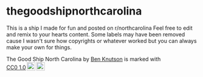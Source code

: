 # thegoodshipnorthcarolina
This is a ship I made for fun and posted on r/northcarolina Feel free to edit and remix to your hearts content. Some labels may have been removed cause I wasn't sure how copyrights or whatever worked but you can always make your own for things. 

<p xmlns:cc="http://creativecommons.org/ns#" xmlns:dct="http://purl.org/dc/terms/"><span property="dct:title">The Good Ship North Carolina</span> by <a rel="cc:attributionURL dct:creator" property="cc:attributionName" href="http://benknutson.net">Ben Knutson</a> is marked with <a href="http://creativecommons.org/publicdomain/zero/1.0?ref=chooser-v1" target="_blank" rel="license noopener noreferrer" style="display:inline-block;">CC0 1.0<img style="height:22px!important;margin-left:3px;vertical-align:text-bottom;" src="https://mirrors.creativecommons.org/presskit/icons/cc.svg?ref=chooser-v1"><img style="height:22px!important;margin-left:3px;vertical-align:text-bottom;" src="https://mirrors.creativecommons.org/presskit/icons/zero.svg?ref=chooser-v1"></a></p>
